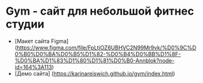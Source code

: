 # Gym - сайт для небольшой фитнес студии

-   [Макет сайта Figma] (https://www.figma.com/file/FpLtjOZ6UBHVC2N99Mr9vk/%D0%9C%D0%B0%D0%BA%D0%B5%D1%82-%D0%B4%D0%BB%D1%8F-%D0%BA%D1%83%D1%80%D1%81%D0%B0-Annblok?node-id=164%3A113)
-   [Демо сайта] (https://karinareiswich.github.io/gym/index.html)
